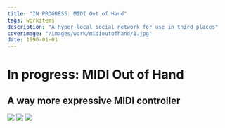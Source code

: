 ```yaml
---
title: "IN PROGRESS: MIDI Out of Hand"
tags: workitems
description: "A hyper-local social network for use in third places"
coverimage: "/images/work/midioutofhand/1.jpg"
date: 1990-01-01
---
```

<style>
	img.hasborder {
		border: 1px dashed black;
		padding: .3rem;
	}
</style>

# In progress: MIDI Out of Hand

## A way more expressive MIDI controller

<img src="/images/work/midioutofhand/1.jpg">
<img src="/images/work/midioutofhand/2.jpg">
<img src="/images/work/midioutofhand/4.jpg">